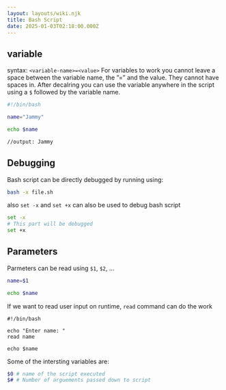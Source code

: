 ```yaml
---
layout: layouts/wiki.njk
title: Bash Script
date: 2025-01-03T02:18:00.000Z
---
```

## variable

syntax: `<variable-name>=<value>`
For variables to work you cannot leave a space between the variable name, the ”=” and the value. They cannot have spaces in.
After decalring you can use the variable anywhere in the script using a `$` followed by the variable name.

```bash
#!/bin/bash

name="Jammy"

echo $name

//output: Jammy
```

## Debugging

Bash script can be directly debugged by running using:

```bash
bash -x file.sh
```

also `set -x` and `set +x` can also be used to debug bash script

```bash
set -x
# This part will be debugged
set +x
```

## Parameters

Parmeters can be read using `$1`, `$2`, ...

```bash
name=$1

echo $name
```

If we want to read user input on runtime, `read` command can do the work

```
#!/bin/bash

echo "Enter name: "
read name

echo $name
```

Some of the intersting variables are:

```bash
$0 # name of the script executed
$# # Number of arguements passed down to script
```
